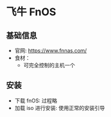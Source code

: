 # 飞牛 FnOS


## 基础信息

- 官网: https://www.fnnas.com/
- 食材：
  - 可完全控制的主机一个

## 安装

- 下载 fnOS: 过程略
- 加载 iso 进行安装: 使用正常的安装引导


